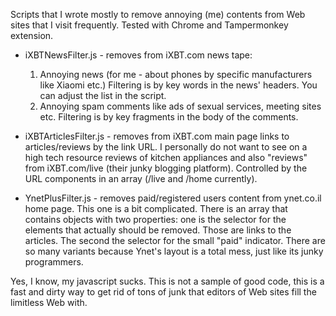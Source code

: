 Scripts that I wrote mostly to remove annoying (me) contents from Web sites that I visit frequently.
Tested with Chrome and Tampermonkey extension.

- iXBTNewsFilter.js - removes from iXBT.com news tape:
   1. Annoying news (for me - about phones by specific manufacturers like Xiaomi etc.) Filtering is by key words in the news' headers. You can adjust the list in the script.
   2. Annoying spam comments like ads of sexual services, meeting sites etc. Filtering is by key fragments in the body of the comments.

- iXBTArticlesFilter.js - removes from iXBT.com main page links to articles/reviews by the link URL. I personally do not want to see on a high tech resource reviews of kitchen appliances and also "reviews" from iXBT.com/live (their junky blogging platform). Controlled by the URL components in an array (/live and /home currently).

- YnetPlusFilter.js - removes paid/registered users content from ynet.co.il home page. This one is a bit complicated. There is an array that contains objects with two properties: one is the selector for the elements that actually should be removed. Those are links to the articles. The second the selector for the small "paid" indicator. There are so many variants because Ynet's layout is a total mess, just like its junky programmers.


Yes, I know, my javascript sucks. This is not a sample of good code, this is a fast and dirty way to get rid of tons of junk that editors of Web sites fill the limitless Web with. 
